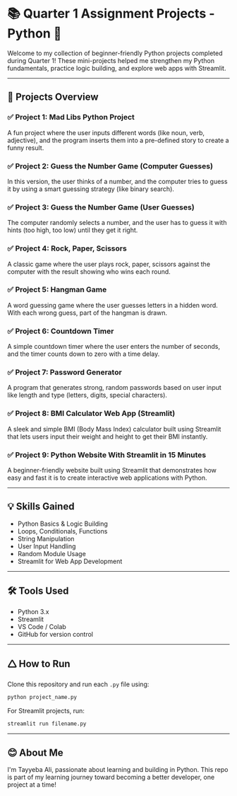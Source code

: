 # 📚 Quarter 1 Assignment Projects - Python 🐍

Welcome to my collection of beginner-friendly Python projects completed during Quarter 1! These mini-projects helped me strengthen my Python fundamentals, practice logic building, and explore web apps with Streamlit.

---

## 🚀 Projects Overview

### ✅ Project 1: Mad Libs Python Project
A fun project where the user inputs different words (like noun, verb, adjective), and the program inserts them into a pre-defined story to create a funny result.

### ✅ Project 2: Guess the Number Game (Computer Guesses)
In this version, the user thinks of a number, and the computer tries to guess it by using a smart guessing strategy (like binary search).

### ✅ Project 3: Guess the Number Game (User Guesses)
The computer randomly selects a number, and the user has to guess it with hints (too high, too low) until they get it right.

### ✅ Project 4: Rock, Paper, Scissors
A classic game where the user plays rock, paper, scissors against the computer with the result showing who wins each round.

### ✅ Project 5: Hangman Game
A word guessing game where the user guesses letters in a hidden word. With each wrong guess, part of the hangman is drawn.

### ✅ Project 6: Countdown Timer
A simple countdown timer where the user enters the number of seconds, and the timer counts down to zero with a time delay.

### ✅ Project 7: Password Generator
A program that generates strong, random passwords based on user input like length and type (letters, digits, special characters).

### ✅ Project 8: BMI Calculator Web App (Streamlit)
A sleek and simple BMI (Body Mass Index) calculator built using Streamlit that lets users input their weight and height to get their BMI instantly.

### ✅ Project 9: Python Website With Streamlit in 15 Minutes
A beginner-friendly website built using Streamlit that demonstrates how easy and fast it is to create interactive web applications with Python.

---

## 💡 Skills Gained
- Python Basics & Logic Building
- Loops, Conditionals, Functions
- String Manipulation
- User Input Handling
- Random Module Usage
- Streamlit for Web App Development

---

## 🛠️ Tools Used
- Python 3.x
- Streamlit
- VS Code / Colab
- GitHub for version control

---

## 🛆 How to Run
Clone this repository and run each `.py` file using:

```bash
python project_name.py
```

For Streamlit projects, run:

```bash
streamlit run filename.py
```

---

## 😊 About Me
I'm Tayyeba Ali, passionate about learning and building in Python. This repo is part of my learning journey toward becoming a better developer, one project at a time!

